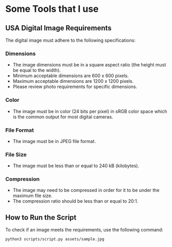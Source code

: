 # Some Tools that I use

## USA Digital Image Requirements

The digital image must adhere to the following specifications:

### Dimensions
- The image dimensions must be in a square aspect ratio (the height must be equal to the width).
- Minimum acceptable dimensions are 600 x 600 pixels.
- Maximum acceptable dimensions are 1200 x 1200 pixels.
- Please review photo requirements for specific dimensions.

### Color
- The image must be in color (24 bits per pixel) in sRGB color space which is the common output for most digital cameras.

### File Format
- The image must be in JPEG file format.

### File Size
- The image must be less than or equal to 240 kB (kilobytes).

### Compression
- The image may need to be compressed in order for it to be under the maximum file size.
- The compression ratio should be less than or equal to 20:1.


## How to Run the Script

To check if an image meets the requirements, use the following command:

```bash
python3 scripts/script.py assets/sample.jpg
